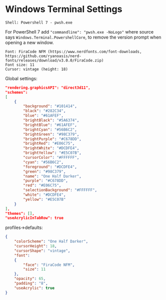 # Windows Terminal Settings

```
Shell: Powershell 7 - pwsh.exe
```
For PowerShell 7 add ``"commandline": "pwsh.exe -NoLogo"`` where source says ``Windows.Terminal.PowershellCore``, to remove the version prompt when opening a new window.

```
Font: FiraCode NFM (https://www.nerdfonts.com/font-downloads, https://github.com/ryanoasis/nerd-fonts/releases/download/v3.0.0/FiraCode.zip)
Font size: 11
Cursor: vintage (height: 18)
```

Global settings:
```json
"rendering.graphicsAPI": "direct3d11",
"schemes": 
[
    {
        "background": "#101414",
        "black": "#282C34",
        "blue": "#61AFEF",
        "brightBlack": "#5A6374",
        "brightBlue": "#61AFEF",
        "brightCyan": "#56B6C2",
        "brightGreen": "#98C379",
        "brightPurple": "#C678DD",
        "brightRed": "#E06C75",
        "brightWhite": "#DCDFE4",
        "brightYellow": "#E5C07B",
        "cursorColor": "#FFFFFF",
        "cyan": "#56B6C2",
        "foreground": "#DCDFE4",
        "green": "#98C379",
        "name": "One Half Darker",
        "purple": "#C678DD",
        "red": "#E06C75",
        "selectionBackground": "#FFFFFF",
        "white": "#DCDFE4",
        "yellow": "#E5C07B"
    }
],
"themes": [],
"useAcrylicInTabRow": true
```

profiles->defaults:
```json
{
    "colorScheme": "One Half Darker",
    "cursorHeight": 18,
    "cursorShape": "vintage",
    "font": 
    {
        "face": "FiraCode NFM",
        "size": 11
    },
    "opacity": 65,
    "padding": "8",
    "useAcrylic": true
}
```
